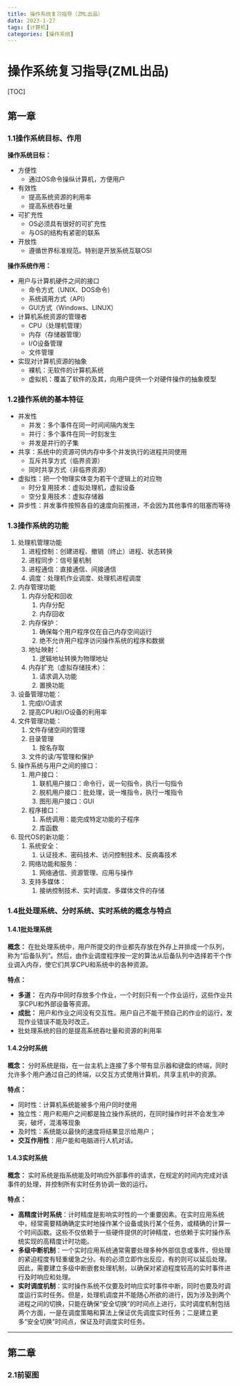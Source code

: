```yaml
---
title: 操作系统复习指导（ZML出品）
data: 2023-1-27
tags: [计算机]
categories: [操作系统]
---
```


# 操作系统复习指导(ZML出品)
[TOC]

## 第一章

### 1.1操作系统目标、作用

**操作系统目标：**

- 方便性
  - 通过OS命令操纵计算机，方便用户
- 有效性
  - 提高系统资源的利用率
  - 提高系统吞吐量
- 可扩充性
  - OS必须具有很好的可扩充性
  - 与OS的结构有紧密的联系
- 开放性
  - 遵循世界标准规范。特别是开放系统互联OSI

**操作系统作用：**

- 用户与计算机硬件之间的接口
  - 命令方式（UNIX、DOS命令）
  - 系统调用方式（API）
  - GUI方式（Windows、LINUX）
- 计算机系统资源的管理者
  - CPU（处理机管理）
  - 内存（存储器管理）
  - I/O设备管理
  - 文件管理
- 实现对计算机资源的抽象
  - 裸机：无软件的计算机系统
  - 虚拟机：覆盖了软件的及其，向用户提供一个对硬件操作的抽象模型

### 1.2操作系统的基本特征

- 并发性
  - 并发：多个事件在同一时间间隔内发生
  - 并行：多个事件在同一时刻发生
  - 并发是并行的子集
- 共享：系统中的资源可供内存中多个并发执行的进程共同使用
  - 互斥共享方式（临界资源）
  - 同时共享方式（非临界资源）
- 虚拟性：把一个物理实体变为若干个逻辑上的对应物
  - 时分复用技术：虚拟处理机，虚拟设备
  - 空分复用技术：虚拟存储器
- 异步性：并发事件按照各自的速度向前推进，不会因为其他事件的阻塞而等待

### 1.3操作系统的功能

1. 处理机管理功能
   1. 进程控制：创建进程、撤销（终止）进程、状态转换
   2. 进程同步：信号量机制
   3. 进程通信：直接通信、间接通信
   4. 调度：处理机作业调度、处理机进程调度
2. 内存管理功能
   1. 内存分配和回收
      1. 内存分配
      2. 内存回收
   2. 内存保护：
      1. 确保每个用户程序仅在自己内存空间运行
      2. 绝不允许用户程序访问操作系统的程序和数据
   3. 地址映射：
      1. 逻辑地址转换为物理地址
   4. 内存扩充（虚拟存储技术）：
      1. 请求调入功能
      2. 置换功能
3. 设备管理功能：
   1. 完成I/O请求
   2. 提高CPU和I/O设备的利用率
4. 文件管理功能：
   1. 文件存储空间的管理
   2. 目录管理
      1. 按名存取
   3. 文件的读/写管理和保护
5. 操作系统与用户之间的接口：
   1. 用户接口：
      1. 联机用户接口：命令行，说一句指令，执行一句指令
      2. 脱机用户接口：批处理，说一堆指令，执行一堆指令
      3. 图形用户接口：GUI
   2. 程序接口：
      1. 系统调用：能完成特定功能的子程序
      2. 库函数
6. 现代OS的新功能：
   1. 系统安全：
      1. 认证技术、密码技术、访问控制技术、反病毒技术
   2. 网络功能和服务：
      1. 网络通信、资源管理、应用与操作
   3. 支持多媒体：
      1. 接纳控制技术、实时调度、多媒体文件的存储

### 1.4批处理系统、分时系统、实时系统的概念与特点

#### 1.4.1批处理系统

**概念：** 在批处理系统中，用户所提交的作业都先存放在外存上并排成一个队列，称为“后备队列”。然后，由作业调度程序按一定的算法从后备队列中选择若干个作业调入内存，使它们共享CPU和系统中的各种资源。

**特点：** 

- **多道：** 在内存中同时存放多个作业，一个时刻只有一个作业运行，这些作业共享CPU和外部设备等资源。
- **成批：** 用户和作业之间没有交互性。用户自己不能干预自己的作业的运行，发现作业错误不能及时改正。
- 批处理系统的目的是提高系统吞吐量和资源的利用率

#### 1.4.2分时系统

**概念：** 分时系统是指，在一台主机上连接了多个带有显示器和键盘的终端，同时允许多个用户通过自己的终端，以交互方式使用计算机，共享主机中的资源。

**特点：**

- 同时性：计算机系统能被多个用户同时使用
- 独立性：用户和用户之间都是独立操作系统的，在同时操作时并不会发生冲突，破坏，混淆等现象
- 及时性：系统能以最快的速度将结果显示给用户；
- **交互作用性**：用户能和电脑进行人机对话。

#### 1.4.3实时系统

**概念：** 实时系统是指系统能及时响应外部事件的请求，在规定的时间内完成对该事件的处理，并控制所有实时任务协调一致的运行。

**特点：**

- **高精度计时系统**：计时精度是影响实时性的一个重要因素。在实时应用系统中，经常需要精确确定实时地操作某个设备或执行某个任务，或精确的计算一个时间函数。这些不仅依赖于一些硬件提供的时钟精度，也依赖于实时操作系统实现的高精度计时功能。
- **多级中断机制**：一个实时应用系统通常需要处理多种外部信息或事件，但处理的紧迫程度有轻重缓急之分。有的必须立即作出反应，有的则可以延后处理。因此，需要建立多级中断嵌套处理机制，以确保对紧迫程度较高的实时事件进行及时响应和处理。
- **实时调度机制**：实时操作系统不仅要及时响应实时事件中断，同时也要及时调度运行实时任务。但是，处理机调度并不能随心所欲的进行，因为涉及到两个进程之间的切换，只能在确保“安全切换”的时间点上进行，实时调度机制包括两个方面，一是在调度策略和算法上保证优先调度实时任务；二是建立更多“安全切换”时间点，保证及时调度实时任务。

***

## 第二章

### 2.1前驱图

